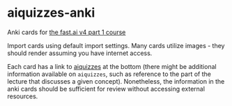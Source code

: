# aiquizzes-anki

Anki cards for [the fast.ai v4 part 1 course](https://course.fast.ai/)

Import cards using default import settings. Many cards utilize images - they should render assuming you have internet access.

Each card has a link to [aiquizzes](https://aiquizzes.com) at the bottom (there might be additional information available on `aiquizzes`, such as reference to the part of the lecture that discusses a given concept). Nonetheless, the information in the anki cards should be sufficient for review without accessing external resources.
